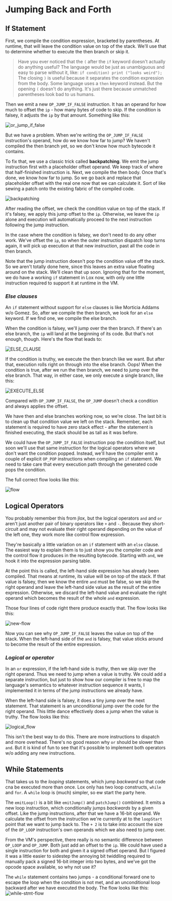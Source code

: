 # Jumping Back and Forth

## If Statement

First, we compile the condition expression, bracketed by parentheses. At runtime, that will leave the condition value on 
top of the stack. We'll use that to determine whether to execute the then branch or skip it.

> Have you ever noticed that the `(` after the `if` keyword doesn't actually do anything useful? The language would be 
> just as unambiguous and easy to parse without it, like:
> `if condition) print ("looks weird");`
> The closing `)` is useful because it separates the condition expression from the body. Some language uses a `then` 
> keyword instead. But the opening `(` doesn't do anything. It's just there because unmatched parentheses look bad to us
> humans.

Then we emit a new `OP_JUMP_IF_FALSE` instruction. It has an operand for how much to offset the `ip` - how many bytes of
code to skip. If the condition is falsey, it adjusts the `ip` by that amount. Something like this:

![or_jump_if_false](../pic/OR_JUMP_IF_FALSE.png)

But we have a problem. When we're writing the `OP_JUMP_IF_FALSE` instruction's operand, how do we know how far to jump?
We haven't compiled the then branch yet, so we don't know how much bytecode it contains.

To fix that, we use a classic trick called **backpatching**. We emit the jump instruction first with a placeholder 
offset operand. We keep track of where that half-finished instruction is. Next, we compile the then body. Once that's 
done, we know how far to jump. So we go back and replace that placeholder offset with the real one now that we can 
calculate it. Sort of like sewing a patch onto the existing fabric of the compiled code.

![backpatching](../pic/backpatching.png)


After reading the offset, we check the condition value on top of the stack. If it's falsey, we apply this jump offset to
the `ip`. Otherwise, we leave the `ip` alone and execution will automatically proceed to the next instruction following 
the jump instruction.

In the case where the condition is falsey, we don't need to do any other work. We've offset the `ip`, so when the outer
instruction dispatch loop turns again, it will pick up execution at that new instruction, past all the code in then 
branch.

Note that the jump instruction doesn't pop the condition value off the stack. So we aren't totally done here, since this
leaves an extra value floating around on the stack. We'll clean that up soon. Ignoring that for the moment, we do have 
a working `if` statement in Lox now, with only one little instruction required to support it at runtime in the VM.

### *Else clauses*

An `if` statement without support for `else` clauses is like Morticia Addams w/o Gomez. So, after we compile the then
branch, we look for an `else` keyword. If we find one, we compile the else branch.


When the condition is falsey, we'll jump over the then branch. If there's an else branch, the `ip` will land at the 
beginning of its code. But that's not enough, though. Here's the flow that leads to:

![ELSE_CLAUSE](../pic/ELSE_CLAUSE.png)

If the condition is truthy, we execute the then branch like we want. But after that, execution rolls right on through 
into the else branch. Oops! When the condition is true, after we run the then branch, we need to jump over the else 
branch. That way, in either case, we only execute a single branch, like this:

![EXECUTE_ELSE](../pic/EXECUTE_ELSE.png)


Compared with `OP_JUMP_IF_FALSE`, the `OP_JUMP` doesn't check a condition and always applies the offset.

We have then and else branches working now, so we're close. The last bit is to clean up that condition value we left on
the stack. Remember, each statement is required to have zero stack effect - after the statement is finished executing, 
the stack should be as tall as it was before.

We could have the `OP_JUMP_IF_FALSE` instruction pop the condition itself, but soon we'll use that same instruction for 
the logical operators where we don't want the condition popped. Instead, we'll have the compiler emit a couple of 
explicit `OP_POP` instructions when compiling an `if` statement. We need to take care that every execution path through
the generated code pops the condition.


The full correct flow looks like this:

![flow](../pic/ELSE_FLOW.png)


## Logical Operators

You probably remember this from jlox, but the logical operators `and` and `or` aren't just another pair of binary 
operators like `+` and `-`. Because they short-circuit and may not evaluate their right operand depending on the value 
of the left one, they work more like control flow expression.

They're basically a little variation on an `if` statement with an `else` clause. The easiest way to explain them is to 
just show you the compiler code and the control flow it produces in the resulting bytecode. Starting with `and`, we hook
it into the expression parsing table.


At the point this is called, the left-hand side expression has already been compiled. That means at runtime, its value 
will be on top of the stack. If that value is falsey, then we know the entire `and` must be false, so we skip the right 
operand and leave the left-hand side value as the result of the entire expression. Otherwise, we discard the left-hand
value and evaluate the right operand which becomes the result of the whole `and` expression.

Those four lines of code right there produce exactly that. The flow looks like this:

![new-flow](../pic/new_flow.png)

Now you can see why `OP_JUMP_IF_FALSE` leaves the value on top of the stack. When the left-hand side of the `and` is 
falsey, that value sticks around to become the result of the entire expression.

### *Logical or operator*

In an `or` expression, if the left-hand side is *truthy*, then we skip over the right operand. Thus we need to jump when
a value is truthy. We could add a separate instruction, but just to show how our compiler is free to map the language's
semantics to whatever instruction sequence it wants, I implemented it in terms of the jump instructions we already have.

When the left-hand side is falsey, it does a tiny jump over the next statement. That statement is an unconditional jump
over the code for the right operand. This little dance effectively does a jump when the value is truthy. The flow looks
like this:

![logical_flow](../pic/logical_flow.png)

This isn't the best way to do this. There are more instructions to dispatch and more overhead. There's no good reason
why `or` should be slower than `and`. But it is kind of fun to see that it's possible to implement both operators w/o
adding any new instructions.


## While Statements

That takes us to the *looping* statements, which jump *backward* so that code cna be executed more than once. Lox only 
has two loop constructs, `while` and `for`. A `while` loop is (much) simpler, so ew start the party here.



The `emitLoop()` is a bit like `emitJump()` and `patchJump()` combined. It emits a new loop instruction, which 
conditionally jumps *backwards* by a given offset. Like the jump instructions, after that we have a 16-bit operand. We 
calculate the offset from the instruction we're currently at to the `loopStart` point that we want to jump back to. The 
`+ 2` is to take into account the size of the `OP_LOOP` instruction's own operands which we also need to jump over.

From the VM's perspective, there really is no semantic difference between `OP_LOOP` and `OP_JUMP`. Both just add an 
offset to the `ip`. We could have used a single instruction for both and given it a signed offset operand. But I figured
it was a little easier to sidestep the annoying bit twiddling required to manually pack a signed 16-bit integer into two
bytes, and we've got the opcode space available, so why not use it?


The `while` statement contains two jumps - a conditional forward one to escape the loop when the condition is not met, 
and an unconditional loop backward after we have executed the body. The flow looks like this:
![while-stmt-flow](../pic/while-statement-flow.png)

